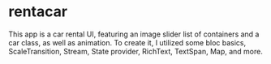 # rentacar

This app is a car rental UI, featuring an image slider list of containers and a car class, as well as animation. To create it, I utilized some bloc basics, ScaleTransition, Stream, State provider, RichText, TextSpan, Map, and more. 
